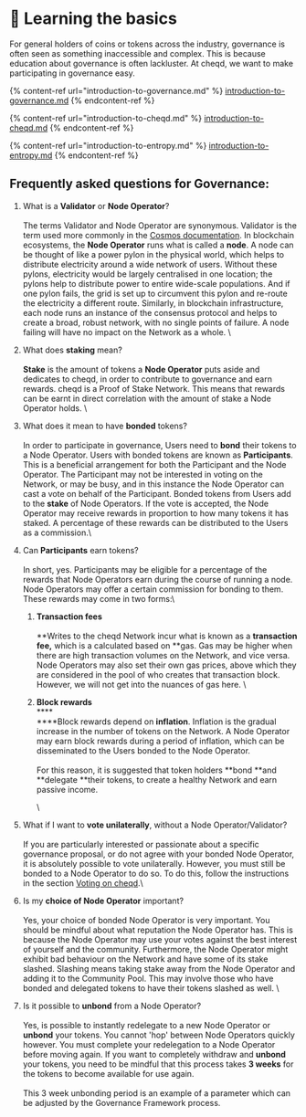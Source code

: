 # 📖 Learning the basics

For general holders of coins or tokens across the industry, governance is often seen as something inaccessible and complex. This is because education about governance is often lackluster. At cheqd, we want to make participating in governance easy.

{% content-ref url="introduction-to-governance.md" %}
[introduction-to-governance.md](introduction-to-governance.md)
{% endcontent-ref %}

{% content-ref url="introduction-to-cheqd.md" %}
[introduction-to-cheqd.md](introduction-to-cheqd.md)
{% endcontent-ref %}

{% content-ref url="introduction-to-entropy.md" %}
[introduction-to-entropy.md](introduction-to-entropy.md)
{% endcontent-ref %}

## Frequently asked questions for Governance:

1. What is a **Validator** or **Node Operator**?  \
   \
   The terms Validator and Node Operator are synonymous. Validator is the term used more commonly in the [Cosmos documentation](https://docs.cosmos.network). In blockchain ecosystems, the **Node Operator** runs what is called a **node**. A node can be thought of like a power pylon in the physical world, which helps to distribute electricity around a wide network of users. Without these pylons, electricity would be largely centralised in one location; the pylons help to distribute power to entire wide-scale populations. And if one pylon fails, the grid is set up to circumvent this pylon and re-route the electricity a different route. Similarly, in blockchain infrastructure, each node runs an instance of the consensus protocol and helps to create a broad, robust network, with no single points of failure. A node failing will have no impact on the Network as a whole.  \

2. What does **staking** mean?  \
   \
   **Stake** is the amount of tokens a **Node Operator** puts aside and dedicates to cheqd, in order to contribute to governance and earn rewards. cheqd is a Proof of Stake Network. This means that rewards can be earnt in direct correlation with the amount of stake a Node Operator holds.  \

3. What does it mean to have **bonded** tokens?  \
   \
   In order to participate in governance, Users need to **bond** their tokens to a Node Operator. Users with bonded tokens are known as **Participants**. This is a beneficial arrangement for both the Participant and the Node Operator. The Participant may not be interested in voting on the Network, or may be busy, and in this instance the Node Operator can cast a vote on behalf of the Participant. Bonded tokens from Users add to the **stake** of Node Operators. If the vote is accepted, the Node Operator may receive rewards in proportion to how many tokens it has staked. A percentage of these rewards can be distributed to the Users as a commission.\

4. Can **Participants** earn tokens?  \
   \
   In short, yes. Participants may be eligible for a percentage of the rewards that Node Operators earn during the course of running a node. Node Operators may offer a certain commission for bonding to them. These rewards may come in two forms:\

   1. **Transaction fees**  \
      \
      **Writes to the cheqd Network incur what is known as a **transaction fee,** which is a calculated based on **gas. Gas may be higher when there are high transaction volumes on the Network, and vice versa. Node Operators may also set their own gas prices, above which they are considered in the pool of who creates that transaction block. However, we will not get into the nuances of gas here.  \

   2.  **Block rewards**\
       ****\
       ****Block rewards depend on **inflation**. Inflation is the gradual increase in the number of tokens on the Network. A Node Operator may earn block rewards during a period of inflation, which can be disseminated to the Users bonded to the Node Operator.\
       \
       For this reason, it is suggested that token holders **bond **and **delegate **their tokens, to create a healthy Network and earn passive income.

       \

5. What if I want to **vote unilaterally**, without a Node Operator/Validator?  \
   \
   If you are particularly interested or passionate about a specific governance proposal, or do not agree with your bonded Node Operator, it is absolutely possible to vote unilaterally. However, you must still be bonded to a Node Operator to do so. To do this, follow the instructions in the section [Voting on cheqd](https://docs.cheqd.io/governance/contributing/voting-on-cheqd).\

6. Is my **choice of Node Operator** important?  \
   \
   Yes, your choice of bonded Node Operator is very important. You should be mindful about what reputation the Node Operator has. This is because the Node Operator may use your votes against the best interest of yourself and the community. Furthermore, the Node Operator might exhibit bad behaviour on the Network and have some of its stake slashed. Slashing means taking stake away from the Node Operator and adding it to the Community Pool. This may involve those who have bonded and delegated tokens to have their tokens slashed as well.  \

7. Is it possible to **unbond** from a Node Operator?  \
   \
   Yes, is possible to instantly redelegate to a new Node Operator or **unbond** your tokens. You cannot 'hop' between Node Operators quickly however. You must complete your redelegation to a Node Operator before moving again. If you want to completely withdraw and **unbond** your tokens, you need to be mindful that this process takes **3 weeks** for the tokens to become available for use again. \
   \
   This 3 week unbonding period is an example of a parameter which can be adjusted by the Governance Framework process.&#x20;
